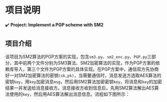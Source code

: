 项目说明
===
:heavy_check_mark: **Project: Implement a PGP scheme with SM2**  
## 项目介绍  
该项目为SM2算法的PGP方案的实现，包含`sm3.py`、`sm2_enc.py`、`PGP.py`三部分，其中前两个文件分别为SM3算法、SM2加密算法的实现，作为PGP方案的依赖库导入，第三个文件为PGP方案的具体实现。在PGP方案中，通信双方先协商好一对SM2加密算法的密钥`(sk,pk)`，当需要通信时，消息发送方选取AES算法的密钥`key`，用`key`加密消息`msg`，然后用SM2算法加密密钥`key`，将消息和`key`的加密结果一并发送给消息接收方。消息接收方收到信息后，先用SM2算法解出AES算法使用的`key`，然后用AES算法解出消息信息。流程如下图所示：
